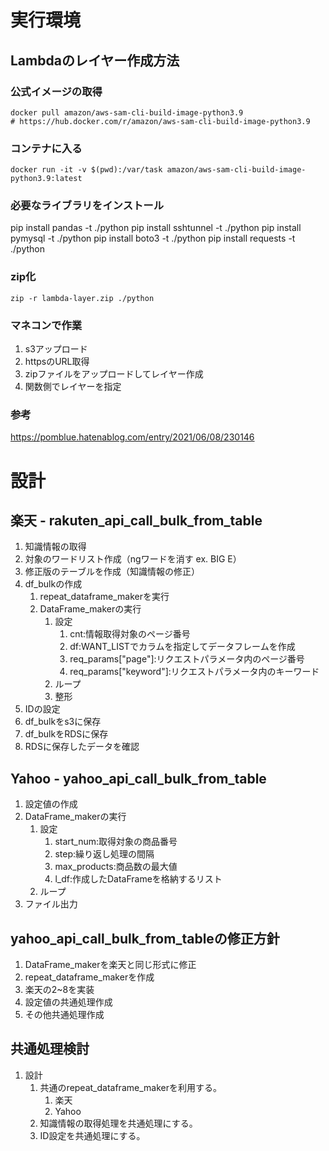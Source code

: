 # 実行環境
## Lambdaのレイヤー作成方法
### 公式イメージの取得
```
docker pull amazon/aws-sam-cli-build-image-python3.9
# https://hub.docker.com/r/amazon/aws-sam-cli-build-image-python3.9
```
### コンテナに入る
```
docker run -it -v $(pwd):/var/task amazon/aws-sam-cli-build-image-python3.9:latest
```
### 必要なライブラリをインストール
pip install pandas -t ./python
pip install sshtunnel -t ./python
pip install pymysql -t ./python
pip install boto3 -t ./python
pip install requests -t ./python

### zip化
```
zip -r lambda-layer.zip ./python
```
### マネコンで作業
1. s3アップロード
2. httpsのURL取得
3. zipファイルをアップロードしてレイヤー作成
4. 関数側でレイヤーを指定
### 参考
https://pomblue.hatenablog.com/entry/2021/06/08/230146

# 設計
## 楽天 - rakuten_api_call_bulk_from_table
1. 知識情報の取得
2. 対象のワードリスト作成（ngワードを消す ex. BIG E）
3. 修正版のテーブルを作成（知識情報の修正）
4. df_bulkの作成
   1. repeat_dataframe_makerを実行
   2. DataFrame_makerの実行
      1. 設定
         1. cnt:情報取得対象のページ番号
         2. df:WANT_LISTでカラムを指定してデータフレームを作成
         3. req_params["page"]:リクエストパラメータ内のページ番号
         4. req_params["keyword"]:リクエストパラメータ内のキーワード
      2. ループ
      3. 整形
5. IDの設定
6. df_bulkをs3に保存
7. df_bulkをRDSに保存
8. RDSに保存したデータを確認
## Yahoo - yahoo_api_call_bulk_from_table
1. 設定値の作成
2. DataFrame_makerの実行
   1. 設定
      1. start_num:取得対象の商品番号
      2. step:繰り返し処理の間隔
      3. max_products:商品数の最大値
      4. l_df:作成したDataFrameを格納するリスト
   2. ループ
3. ファイル出力
## yahoo_api_call_bulk_from_tableの修正方針
1. DataFrame_makerを楽天と同じ形式に修正
2. repeat_dataframe_makerを作成
3. 楽天の2~8を実装
4. 設定値の共通処理作成
5. その他共通処理作成
## 共通処理検討
1. 設計
   1. 共通のrepeat_dataframe_makerを利用する。
      1. 楽天
      2. Yahoo
   2. 知識情報の取得処理を共通処理にする。
   3. ID設定を共通処理にする。
